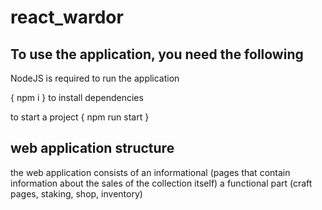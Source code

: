 # react_wardor

## To use the application, you need the following

NodeJS is required to run the application

{ npm i } to install dependencies

to start a project { npm run start }

## web application structure

the web application consists of an informational (pages that contain information about the sales of the collection itself) a functional part (craft pages, staking, shop, inventory)
